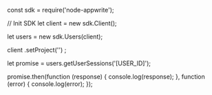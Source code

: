const sdk = require('node-appwrite');

// Init SDK
let client = new sdk.Client();

let users = new sdk.Users(client);

client
    .setProject('')
;

let promise = users.getUserSessions('[USER_ID]');

promise.then(function (response) {
    console.log(response);
}, function (error) {
    console.log(error);
});